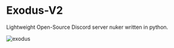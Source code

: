 # Exodus-V2
Lightweight Open-Source Discord server nuker written in python.

![exodus](https://github.com/user-attachments/assets/8b2719ea-e63f-4f25-beea-d9cc5433c5ab)
